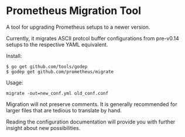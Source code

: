 # Prometheus Migration Tool

A tool for upgrading Prometheus setups to a newer version.

Currently, it migrates ASCII protcol buffer configurations from pre-v0.14 setups to the
respective YAML equivalent.

Install:
```
$ go get github.com/tools/godep
$ godep get github.com/prometheus/migrate
```

Usage:
```
migrate -out=new_conf.yml old_conf.conf
```

Migration will not preserve comments. It is generally recommended for 
larger files that are tedious to translate by hand.

Reading the configuration documentation will provide you with further insight 
about new possibilities.
